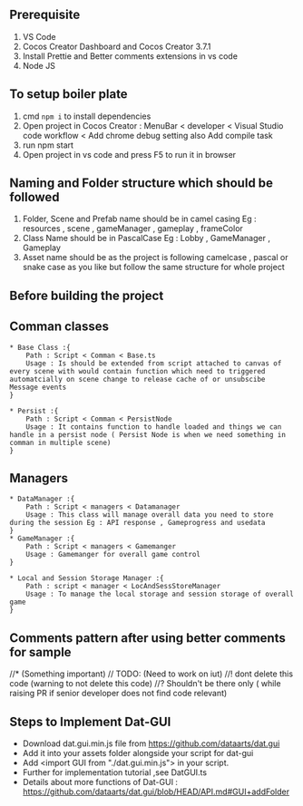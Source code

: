 ## Prerequisite

1. VS Code
2. Cocos Creator Dashboard and Cocos Creator 3.7.1
3. Install Prettie and Better comments extensions in vs code
4. Node JS

## To setup boiler plate

1. cmd `npm i` to install dependencies
2. Open project in Cocos Creator : MenuBar < developer < Visual Studio code workflow < Add chrome debug setting also Add compile task
3. run npm start
4. Open project in vs code and press F5 to run it in browser

## Naming and Folder structure which should be followed

1. Folder, Scene and Prefab name should be in camel casing Eg : resources , scene , gameManager , gameplay , frameColor
2. Class Name should be in PascalCase Eg : Lobby , GameManager , Gameplay
3. Asset name should be as the project is following camelcase , pascal or snake case as you like but follow the same structure for whole project

## Before building the project

## Comman classes

    * Base Class :{
        Path : Script < Comman < Base.ts
        Usage : Is should be extended from script attached to canvas of every scene with would contain function which need to triggered automatcially on scene change to release cache of or unsubscibe Message events
    }

    * Persist :{
        Path : Script < Comman < PersistNode
        Usage : It contains function to handle loaded and things we can handle in a persist node ( Persist Node is when we need something in comman in multiple scene)
    }

## Managers

    * DataManager :{
        Path : Script < managers < Datamanager
        Usage : This class will manage overall data you need to store during the session Eg : API response , Gameprogress and usedata
    }
    * GameManager :{
        Path : Script < managers < Gamemanger
        Usage : Gamemanger for overall game control
    }

    * Local and Session Storage Manager :{
        Path : script < manager < LocAndSessStoreManager
        Usage : To manage the local storage and session storage of overall game
    }

## Comments pattern after using better comments for sample

//\* (Something important)
// TODO: (Need to work on iut)
//! dont delete this code (warning to not delete this code)
//? Shouldn't be there only ( while raising PR if senior developer does not find code relevant)

## Steps to Implement Dat-GUI

-   Download dat.gui.min.js file from https://github.com/dataarts/dat.gui
-   Add it into your assets folder alongside your script for dat-gui
-   Add <import GUI from "./dat.gui.min.js"> in your script.
-   Further for implementation tutorial ,see DatGUI.ts
-   Details about more functions of Dat-GUI : https://github.com/dataarts/dat.gui/blob/HEAD/API.md#GUI+addFolder
